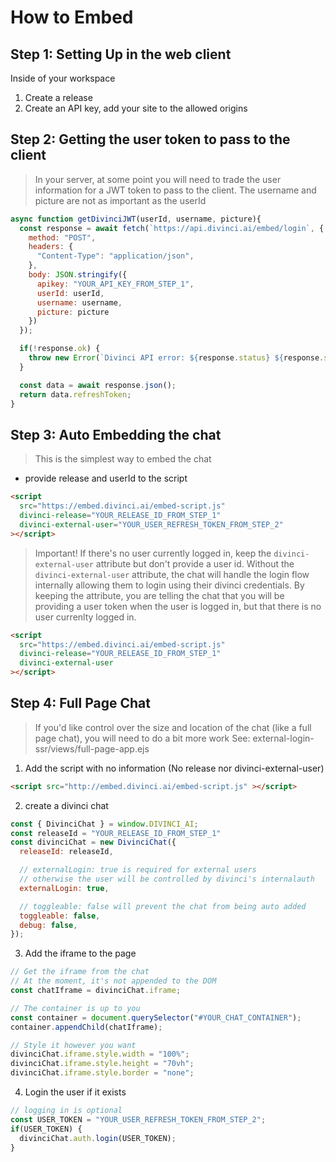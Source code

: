 
# How to Embed
## Step 1: Setting Up in the web client
Inside of your workspace
1. Create a release
2. Create an API key, add your site to the allowed origins



## Step 2: Getting the user token to pass to the client
> In your server, at some point you will need to trade the user information for a JWT token to pass to the client.
> The username and picture are not as important as the userId
```javascript
async function getDivinciJWT(userId, username, picture){
  const response = await fetch(`https://api.divinci.ai/embed/login`, {
    method: "POST",
    headers: {
      "Content-Type": "application/json",
    },
    body: JSON.stringify({
      apikey: "YOUR_API_KEY_FROM_STEP_1",
      userId: userId,
      username: username,
      picture: picture
    })
  });

  if(!response.ok) {
    throw new Error(`Divinci API error: ${response.status} ${response.statusText}`);
  }

  const data = await response.json();
  return data.refreshToken;
}
```



## Step 3: Auto Embedding the chat
> This is the simplest way to embed the chat
- provide release and userId to the script
```html
<script
  src="https://embed.divinci.ai/embed-script.js"
  divinci-release="YOUR_RELEASE_ID_FROM_STEP_1"
  divinci-external-user="YOUR_USER_REFRESH_TOKEN_FROM_STEP_2"
></script>
```

> Important! If there's no user currently logged in, keep the `divinci-external-user` attribute but don't provide a user id. Without the `divinci-external-user` attribute, the chat will handle the login flow internally allowing them to login using their divinci credentials. By keeping the attribute, you are telling the chat that you will be providing a user token when the user is logged in, but that there is no user currenlty logged in.
```html
<script
  src="https://embed.divinci.ai/embed-script.js"
  divinci-release="YOUR_RELEASE_ID_FROM_STEP_1"
  divinci-external-user
></script>
```




## Step 4: Full Page Chat
> If you'd like control over the size and location of the chat (like a full page chat), you will need to do a bit more work
> See: external-login-ssr/views/full-page-app.ejs

1. Add the script with no information (No release nor divinci-external-user)
```html
<script src="http://embed.divinci.ai/embed-script.js" ></script>
```

2. create a divinci chat
```javascript
const { DivinciChat } = window.DIVINCI_AI;
const releaseId = "YOUR_RELEASE_ID_FROM_STEP_1"
const divinciChat = new DivinciChat({
  releaseId: releaseId,

  // externalLogin: true is required for external users
  // otherwise the user will be controlled by divinci's internalauth
  externalLogin: true,

  // toggleable: false will prevent the chat from being auto added
  toggleable: false,
  debug: false,
});
```

3. Add the iframe to the page
```javascript
// Get the iframe from the chat
// At the moment, it's not appended to the DOM
const chatIframe = divinciChat.iframe;

// The container is up to you
const container = document.querySelector("#YOUR_CHAT_CONTAINER");
container.appendChild(chatIframe);

// Style it however you want
divinciChat.iframe.style.width = "100%";
divinciChat.iframe.style.height = "70vh";
divinciChat.iframe.style.border = "none";
```

4. Login the user if it exists
```javascript
// logging in is optional
const USER_TOKEN = "YOUR_USER_REFRESH_TOKEN_FROM_STEP_2";
if(USER_TOKEN) {
  divinciChat.auth.login(USER_TOKEN);
}
```
